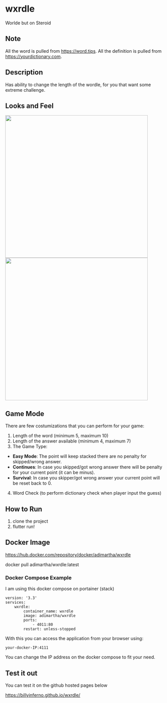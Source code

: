 # wxrdle

Worlde but on Steroid

## Note
All the word is pulled from https://word.tips.
All the definition is pulled from https://yourdictionary.com.

## Description
Has ability to change the length of the wordle, for you that want some extreme challenge.

## Looks and Feel
<img src="https://user-images.githubusercontent.com/20193342/158436115-cecb231b-589a-4126-b59c-ad3c56db6b8e.png" data-canonical-src="https://user-images.githubusercontent.com/20193342/158436115-cecb231b-589a-4126-b59c-ad3c56db6b8e.png" width="450" />

<img src="https://user-images.githubusercontent.com/20193342/158436491-99e15e53-a0a7-4051-a3e7-7316255facd7.png" data-canonical-src="https://user-images.githubusercontent.com/20193342/158436491-99e15e53-a0a7-4051-a3e7-7316255facd7.png" width="450" />

## Game Mode
There are few costumizations that you can perform for your game:
1. Length of the word (minimum 5, maximum 10)
2. Length of the answer available (minimum 4, maximum 7)
3. The Game Type:
- <strong>Easy Mode</strong>: The point will keep stacked there are no penalty for skipped/wrong answer.
- <strong>Continues</strong>: In case you skipped/got wrong answer there will be penalty for your current point (it can be minus).
- <strong>Survival</strong>: In case you skipper/got wrong answer your current point will be reset back to 0.
4. Word Check (to perform dictionary check when player input the guess)

## How to Run
1. clone the project
2. flutter run!

## Docker Image
https://hub.docker.com/repository/docker/adimartha/wxrdle

docker pull adimartha/wxrdle:latest

### Docker Compose Example
I am using this docker compose on portainer (stack)

```
version: '3.3'
services:
    wxrdle:
        container_name: wxrdle
        image: adimartha/wxrdle
        ports:
            - 4011:80
        restart: unless-stopped
```

With this you can access the application from your browser using:

```
your-docker-IP:4111
````

You can change the IP address on the docker compose to fit your need.

## Test it out
You can test it on the github hosted pages below

https://billyinferno.github.io/wxrdle/